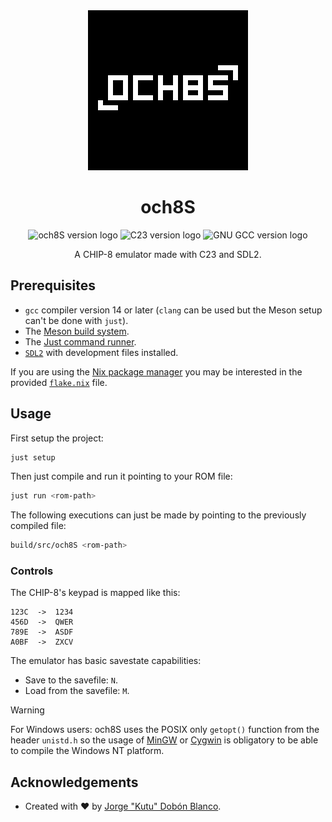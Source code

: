 <div align="center">
<img src="./static/logo.png" width="256">
<h1>och8S</h1>

![och8S version logo](https://img.shields.io/badge/Version-1.0.0-FA1909?style=flat)
![C23 version logo](https://img.shields.io/badge/C23-3949AB?style=flat&logo=c)
![GNU GCC version logo](https://img.shields.io/badge/gcc-v14%2B-FFD0AD?style=flat&logo=gnu)

A CHIP-8 emulator made with C23 and SDL2.
</div>

## Prerequisites
- `gcc` compiler version 14 or later (`clang` can be used but the Meson setup can't be done with `just`).
- The [Meson build system](https://mesonbuild.com/).
- The [Just command runner](https://just.systems/man/en/).
- [`SDL2`](https://wiki.libsdl.org/SDL2/FrontPage) with development files installed.

If you are using the [Nix package manager](https://nixos.org/) you may be interested in the provided [`flake.nix`](./flake.nix) file.

## Usage
First setup the project:
```sh
just setup
```

Then just compile and run it pointing to your ROM file:
```sh
just run <rom-path>
```

The following executions can just be made by pointing to the previously compiled file:
```sh
build/src/och8S <rom-path>
```

### Controls
The CHIP-8's keypad is mapped like this:
```
123C  ->  1234 
456D  ->  QWER
789E  ->  ASDF
A0BF  ->  ZXCV
```

The emulator has basic savestate capabilities:
- Save to the savefile: `N`.
- Load from the savefile: `M`.

> [!WARNING]
> For Windows users:
> och8S uses the POSIX only `getopt()` function from the header `unistd.h` so the usage of [MinGW](https://www.mingw-w64.org/) or [Cygwin](https://cygwin.com/) is obligatory to be able to compile the Windows NT platform.

## Acknowledgements
- Created with :heart: by [Jorge "Kutu" Dobón Blanco](https://dobon.dev).
